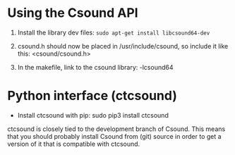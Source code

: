 Using the Csound API
====================
1. Install the library dev files:
    `sudo apt-get install libcsound64-dev`

2. csound.h should now be placed in /usr/include/csound, so include it like this:
    <csound/csound.h>

3. In the makefile, link to the csound library:
    -lcsound64

Python interface (ctcsound)
===========================
- Install ctcsound with pip:
    sudo pip3 install ctcsound

ctcsound is closely tied to the development branch of Csound. 
This means that you should probably install Csound from (git) source in order 
to get a version of it that is compatible with ctcsound.

